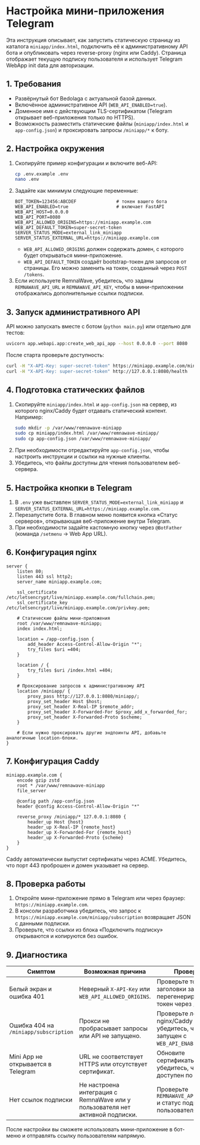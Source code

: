 # Настройка мини-приложения Telegram

Эта инструкция описывает, как запустить статическую страницу из каталога `miniapp/index.html`, подключить её к административному API бота и опубликовать через reverse-proxy (nginx или Caddy). Страница отображает текущую подписку пользователя и использует Telegram WebApp init data для авторизации.

## 1. Требования

- Развёрнутый бот Bedolaga c актуальной базой данных.
- Включённое административное API (`WEB_API_ENABLED=true`).
- Доменное имя с действующим TLS-сертификатом (Telegram открывает веб-приложения только по HTTPS).
- Возможность разместить статические файлы (`miniapp/index.html` и `app-config.json`) и проксировать запросы `/miniapp/*` к боту.

## 2. Настройка окружения

1. Скопируйте пример конфигурации и включите веб-API:
   ```bash
   cp .env.example .env
   nano .env
   ```
2. Задайте как минимум следующие переменные:
   ```env
   BOT_TOKEN=123456:ABCDEF               # токен вашего бота
   WEB_API_ENABLED=true                  # включает FastAPI
   WEB_API_HOST=0.0.0.0
   WEB_API_PORT=8080
   WEB_API_ALLOWED_ORIGINS=https://miniapp.example.com
   WEB_API_DEFAULT_TOKEN=super-secret-token
   SERVER_STATUS_MODE=external_link_miniapp
   SERVER_STATUS_EXTERNAL_URL=https://miniapp.example.com
   ```
   - `WEB_API_ALLOWED_ORIGINS` должен содержать домен, с которого будет открываться мини-приложение.
   - `WEB_API_DEFAULT_TOKEN` создаёт bootstrap-токен для запросов от страницы. Его можно заменить на токен, созданный через `POST /tokens`.
3. Если используете RemnaWave, убедитесь, что заданы `REMNAWAVE_API_URL` и `REMNAWAVE_API_KEY`, чтобы в мини-приложении отображались дополнительные ссылки подписки.

## 3. Запуск административного API

API можно запускать вместе с ботом (`python main.py`) или отдельно для тестов:
```bash
uvicorn app.webapi.app:create_web_api_app --host 0.0.0.0 --port 8080
```
После старта проверьте доступность:
```bash
curl -H "X-API-Key: super-secret-token" https://miniapp.example.com/miniapp/health || \
curl -H "X-API-Key: super-secret-token" http://127.0.0.1:8080/health
```

## 4. Подготовка статических файлов

1. Скопируйте `miniapp/index.html` и `app-config.json` на сервер, из которого nginx/Caddy будет отдавать статический контент. Например:
   ```bash
   sudo mkdir -p /var/www/remnawave-miniapp
   sudo cp miniapp/index.html /var/www/remnawave-miniapp/
   sudo cp app-config.json /var/www/remnawave-miniapp/
   ```
2. При необходимости отредактируйте `app-config.json`, чтобы настроить инструкции и ссылки на нужные клиенты.
3. Убедитесь, что файлы доступны для чтения пользователем веб-сервера.

## 5. Настройка кнопки в Telegram

1. В `.env` уже выставлен `SERVER_STATUS_MODE=external_link_miniapp` и `SERVER_STATUS_EXTERNAL_URL=https://miniapp.example.com`.
2. Перезапустите бота. В главном меню появится кнопка «Статус серверов», открывающая веб-приложение внутри Telegram.
3. При необходимости задайте кастомную кнопку через `@BotFather` (команда `/setmenu` -> Web App URL).

## 6. Конфигурация nginx

```nginx
server {
    listen 80;
    listen 443 ssl http2;
    server_name miniapp.example.com;

    ssl_certificate     /etc/letsencrypt/live/miniapp.example.com/fullchain.pem;
    ssl_certificate_key /etc/letsencrypt/live/miniapp.example.com/privkey.pem;

    # Статические файлы мини-приложения
    root /var/www/remnawave-miniapp;
    index index.html;

    location = /app-config.json {
        add_header Access-Control-Allow-Origin "*";
        try_files $uri =404;
    }

    location / {
        try_files $uri /index.html =404;
    }

    # Проксирование запросов к административному API
    location /miniapp/ {
        proxy_pass http://127.0.0.1:8080/miniapp/;
        proxy_set_header Host $host;
        proxy_set_header X-Real-IP $remote_addr;
        proxy_set_header X-Forwarded-For $proxy_add_x_forwarded_for;
        proxy_set_header X-Forwarded-Proto $scheme;
    }

    # Если нужно проксировать другие эндпоинты API, добавьте аналогичные location-блоки.
}
```

## 7. Конфигурация Caddy

```caddy
miniapp.example.com {
    encode gzip zstd
    root * /var/www/remnawave-miniapp
    file_server

    @config path /app-config.json
    header @config Access-Control-Allow-Origin "*"

    reverse_proxy /miniapp/* 127.0.0.1:8080 {
        header_up Host {host}
        header_up X-Real-IP {remote_host}
        header_up X-Forwarded-For {remote_host}
        header_up X-Forwarded-Proto {scheme}
    }
}
```
Caddy автоматически выпустит сертификаты через ACME. Убедитесь, что порт 443 проброшен и домен указывает на сервер.

## 8. Проверка работы

1. Откройте мини-приложение прямо в Telegram или через браузер: `https://miniapp.example.com`.
2. В консоли разработчика убедитесь, что запрос к `https://miniapp.example.com/miniapp/subscription` возвращает JSON с данными подписки.
3. Проверьте, что ссылки из блока «Подключить подписку» открываются и копируются без ошибок.

## 9. Диагностика

| Симптом | Возможная причина | Проверка |
|---------|------------------|----------|
| Белый экран и ошибка 401 | Неверный `X-API-Key` или `WEB_API_ALLOWED_ORIGINS`. | Проверьте токен и заголовки запроса, перегенерируйте токен через `/tokens`. |
| Ошибка 404 на `/miniapp/subscription` | Прокси не пробрасывает запросы или API не запущено. | Проверьте лог nginx/Caddy и убедитесь, что бот запущен с `WEB_API_ENABLED=true`. |
| Mini App не открывается в Telegram | URL не соответствует HTTPS или отсутствует сертификат. | Обновите сертификаты и убедитесь, что домен доступен по HTTPS. |
| Нет ссылок подписки | Не настроена интеграция с RemnaWave или у пользователя нет активной подписки. | Проверьте `REMNAWAVE_API_URL/KEY` и статус подписки пользователя. |

После настройки вы сможете использовать мини-приложение в бот-меню и отправлять ссылку пользователям напрямую.

